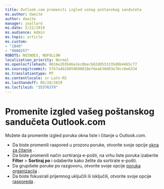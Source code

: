 ```yaml
---
title: Outlook.com promeniti izgled vašeg poštanskog sandučeta
ms.author: daeite
author: daeite
manager: joallard
ms.date: 3/21/2019
ms.audience: Admin
ms.topic: article
ms.custom:
- "1849"
- "9000257"
ROBOTS: NOINDEX, NOFOLLOW
localization_priority: Normal
ms.openlocfilehash: 001be203b46e2ec8becb82d0553335d0b4465c77
ms.sourcegitcommit: 5fb7a4b28859690020efdea630d03e70cc0e6334
ms.translationtype: MT
ms.contentlocale: sr-Latn-RS
ms.lasthandoff: 06/28/2019
ms.locfileid: "35376379"
---
```

# <a name="change-the-look-of-your-outlookcom-mailbox"></a>Promenite izgled vašeg poštanskog sandučeta Outlook.com

Možete da promenite izgled poruka okna liste i čitanje u Outlook.com.

- Da biste promenili raspored u prozoru poruke, otvorite svoje opcije [okna za čitanje](https://outlook.live.com/mail/options/mail/layout/readingPane) .
- Da biste promenili način sortiranja e-pošti, na vrhu liste poruka izaberite **Filter** > **Sortiraj po** i odaberite kako želite da sortirate e-pošti.
- Da grupišete poruke po razgovoru, otvorite svoje opcije [poruka organizacija](https://outlook.live.com/mail/options/mail/layout/conversations) .
- Da biste fokusirali prijemnog uključili ili isključili, otvorite svoje opcije [rasporeda](https://outlook.live.com/mail/options/mail/layout/focused) .